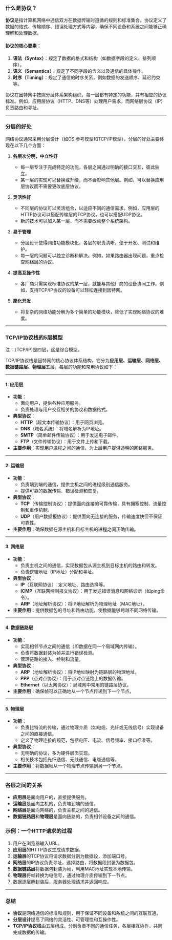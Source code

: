 ### 什么是协议？

**协议**是指计算机网络中通信双方在数据传输时遵循的规则和标准集合。协议定义了数据的格式、传输顺序、错误处理方式等内容，确保不同设备和系统之间能够正确理解和处理数据。

#### 协议的核心要素：
1. **语法（Syntax）**：规定了数据的格式和结构（如数据字段的定义、排列顺序）。
2. **语义（Semantics）**：规定了不同字段的含义以及通信的具体操作。
3. **时序（Timing）**：规定了通信的时序关系，例如数据的发送顺序、延迟约束等。

协议在因特网中按照分层体系架构组织，每一层都有特定的功能，并有相应的协议标准。例如，应用层协议（HTTP、DNS等）处理用户需求，而网络层协议（IP）负责路由和寻址。

---

### 分层的好处

网络协议通常采用分层设计（如OSI参考模型和TCP/IP模型），分层的好处主要体现在以下几个方面：

1. **各层次分明，中立性好**
   - 每一层专注于完成特定的功能，各层之间通过明确的接口交互，彼此独立。
   - 某一层的实现可以替换或升级，而不会影响其他层。例如，可以替换应用层协议而不需要更改底层协议。

2. **灵活性好**
   - 不同层的协议可以灵活组合，以适应不同的通信需求。例如，应用层的HTTP协议可以搭配传输层的TCP协议，也可以搭配UDP协议。
   - 新的技术可以加入某一层，而不需要改动整个系统架构。

3. **易于管理**
   - 分层设计使得网络功能模块化，各层的职责清晰，便于开发、测试和维护。
   - 每一层的问题可以独立诊断和解决。例如，如果路由器出现问题，重点检查网络层的协议。

4. **提高互操作性**
   - 各厂商只需实现标准协议的某一层，就能与其他厂商的设备协同工作。例如，支持TCP/IP协议的设备可以轻松连接到因特网。

5. **简化开发**
   - 将复杂的网络功能分解为多个简单的功能模块，降低了实现网络协议的难度。

---

### TCP/IP协议栈的5层模型  
注：（TCP/IP)是四层，这是综合模型。

TCP/IP协议栈是因特网的核心协议体系结构，它分为**应用层、运输层、网络层、数据链路层、物理层**五层，每层的功能和常用协议如下：

---

#### 1. **应用层**
- **功能**：
  - 面向用户，提供各种应用服务。
  - 负责处理与用户交互相关的协议和数据格式。
- **典型协议**：
  - **HTTP**（超文本传输协议）：用于网页浏览。
  - **DNS**（域名系统）：将域名解析为IP地址。
  - **SMTP**（简单邮件传输协议）：用于发送电子邮件。
  - **FTP**（文件传输协议）：用于文件上传和下载。
- **主要作用**：实现用户进程之间的通信，为上层用户提供透明的网络服务。

---

#### 2. **运输层**
- **功能**：
  - 负责端到端的通信，提供主机之间的进程级别通信服务。
  - 提供可靠的数据传输、错误检测和恢复。
- **典型协议**：
  - **TCP**（传输控制协议）：提供面向连接的可靠传输，具有拥塞控制、流量控制和重传机制。
  - **UDP**（用户数据报协议）：提供面向无连接的服务，传输速度快但不保证可靠性。
- **主要作用**：确保数据在源主机和目标主机的进程之间正确传输。

---

#### 3. **网络层**
- **功能**：
  - 负责主机之间的通信，实现数据包从源主机到目标主机的路由和转发。
  - 负责逻辑地址（IP地址）分配和寻址。
- **典型协议**：
  - **IP**（互联网协议）：定义地址、路由选择等。
  - **ICMP**（互联网控制报文协议）：用于发送错误消息和网络诊断（如ping命令）。
  - **ARP**（地址解析协议）：将IP地址解析为物理地址（MAC地址）。
- **主要作用**：提供数据包的寻址和路由功能，使数据能够跨越不同网络传输。

---

#### 4. **数据链路层**
- **功能**：
  - 实现相邻节点之间的通信（即数据在同一个局域网内传输）。
  - 负责将数据封装为帧并进行错误检测。
  - 管理链路的接入、控制和流量。
- **典型协议**：
  - **ARP**（地址解析协议）：将IP地址映射为链路层的物理地址。
  - **PPP**（点对点协议）：用于点对点链路上的数据传输。
  - **Ethernet**（以太网协议）：局域网中常用的链路层协议。
- **主要作用**：确保帧可以正确地从一个节点传递到下一个节点。

---

#### 5. **物理层**
- **功能**：
  - 负责比特流的传输，通过物理介质（如电缆、光纤或无线信号）实现设备之间的直接通信。
  - 定义了物理连接的规范，包括电压、电流、信号频率、接口标准等。
- **典型协议**：
  - 无明确的协议，多为硬件层面实现。
  - 相关技术包括光纤通信、无线通信、电缆通信等。
- **主要作用**：将数据帧从一个物理节点传输到另一个节点。

---

### 各层之间的关系

- **应用层**是面向用户的，直接提供服务。
- **运输层**是面向主机的，负责端到端的通信。
- **网络层**是面向网络的，负责主机之间的通信。
- **数据链路层**和**物理层**是面向链路的，负责相邻设备之间的通信。

### 示例：一个HTTP请求的过程
1. 用户在浏览器输入URL。
2. **应用层**的HTTP协议生成请求数据。
3. **运输层**的TCP协议将请求数据分割为数据段，添加端口号。
4. **网络层**的IP协议负责寻址，选择路由，将数据段封装为数据包。
5. **数据链路层**将数据包封装为帧，利用MAC地址实现本地传输。
6. **物理层**将帧转换为电信号，通过物理介质传输到下一节点。
7. 数据逐层解封装后，服务器处理请求并返回响应。

---

### 总结

- **协议**是网络通信的标准和规则，用于保证不同设备和系统之间的互联互通。
- **分层设计**提高了网络的灵活性、可管理性和互操作性。
- **TCP/IP协议栈**由五层组成，分别负责不同的通信任务，各层相互协作，共同完成数据的传输。